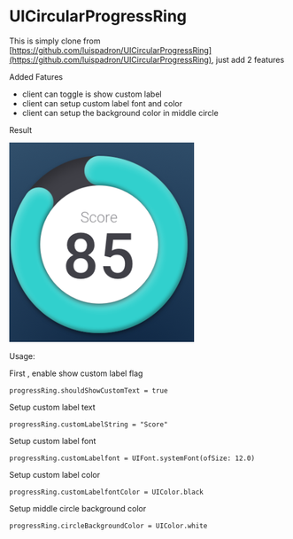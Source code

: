 # UICircularProgressRing

This is simply clone from [https://github.com/luispadron/UICircularProgressRing](https://github.com/luispadron/UICircularProgressRing), just add 2 features

Added Fatures

* client can toggle is show custom label
* client can setup custom label font and color
* client can setup the background color in middle circle 

Result 

![image](https://github.com/rexxon/UICircularProgressRing/blob/master/%E6%88%AA%E5%9C%96%202020-02-03%20%E4%B8%8B%E5%8D%886.11.03.png)

Usage:

First , enable show custom label flag
```
progressRing.shouldShowCustomText = true
```
Setup custom label text
```
progressRing.customLabelString = "Score"
```

Setup custom label font
```
progressRing.customLabelfont = UIFont.systemFont(ofSize: 12.0)
```

Setup custom label color
```
progressRing.customLabelfontColor = UIColor.black
```

Setup middle circle background color
```
progressRing.circleBackgroundColor = UIColor.white
```
